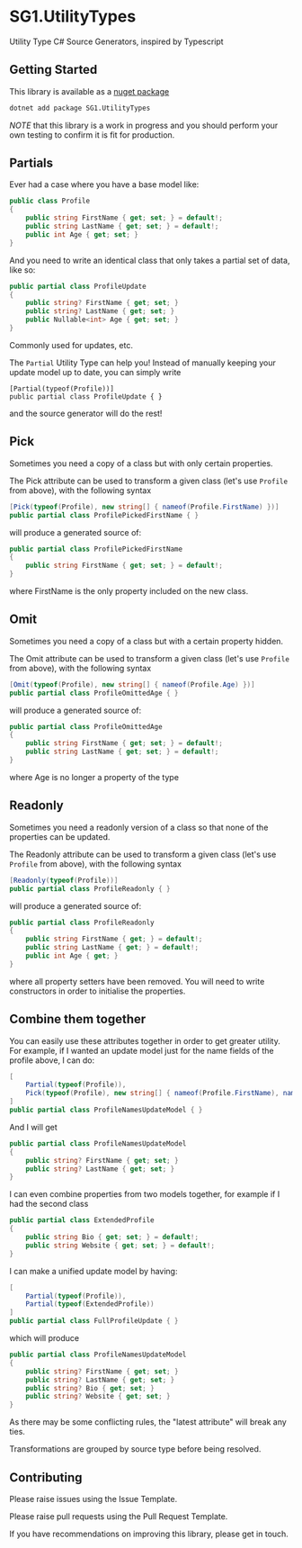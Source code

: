 # SG1.UtilityTypes

Utility Type C# Source Generators, inspired by Typescript

## Getting Started

This library is available as a [nuget package](https://www.nuget.org/packages/SG1.UtilityTypes/)

```bash
dotnet add package SG1.UtilityTypes
```

_NOTE_ that this library is a work in progress and you should perform your own testing to confirm it is fit for production.

## Partials

Ever had a case where you have a base model like:

```csharp
public class Profile
{
    public string FirstName { get; set; } = default!;
    public string LastName { get; set; } = default!;
    public int Age { get; set; }
}
```

And you need to write an identical class that only takes a partial set of data, like so:

```csharp
public partial class ProfileUpdate
{
    public string? FirstName { get; set; }
    public string? LastName { get; set; }
    public Nullable<int> Age { get; set; }
}
```

Commonly used for updates, etc.

The `Partial` Utility Type can help you!
Instead of manually keeping your update model up to date, you can simply write

```charp
[Partial(typeof(Profile))]
public partial class ProfileUpdate { }
```

and the source generator will do the rest!

## Pick

Sometimes you need a copy of a class but with only certain properties.

The Pick attribute can be used to transform a given class (let's use `Profile` from above), with the following syntax

```csharp
[Pick(typeof(Profile), new string[] { nameof(Profile.FirstName) })]
public partial class ProfilePickedFirstName { }
```

will produce a generated source of:

```csharp
public partial class ProfilePickedFirstName
{
    public string FirstName { get; set; } = default!;
}
```

where FirstName is the only property included on the new class.

## Omit

Sometimes you need a copy of a class but with a certain property hidden.

The Omit attribute can be used to transform a given class (let's use `Profile` from above), with the following syntax

```csharp
[Omit(typeof(Profile), new string[] { nameof(Profile.Age) })]
public partial class ProfileOmittedAge { }
```

will produce a generated source of:

```csharp
public partial class ProfileOmittedAge
{
    public string FirstName { get; set; } = default!;
    public string LastName { get; set; } = default!;
}
```

where Age is no longer a property of the type

## Readonly

Sometimes you need a readonly version of a class so that none of the properties can be updated.

The Readonly attribute can be used to transform a given class (let's use `Profile` from above), with the following syntax

```csharp
[Readonly(typeof(Profile))]
public partial class ProfileReadonly { }
```

will produce a generated source of:

```csharp
public partial class ProfileReadonly
{
    public string FirstName { get; } = default!;
    public string LastName { get; } = default!;
    public int Age { get; }
}
```

where all property setters have been removed. You will need to write constructors in order to initialise the properties.

## Combine them together

You can easily use these attributes together in order to get greater utility.
For example, if I wanted an update model just for the name fields of the profile above, I can do:

```csharp
[
    Partial(typeof(Profile)),
    Pick(typeof(Profile), new string[] { nameof(Profile.FirstName), nameof(Profile.LastName) })
]
public partial class ProfileNamesUpdateModel { }
```

And I will get

```csharp
public partial class ProfileNamesUpdateModel
{
    public string? FirstName { get; set; }
    public string? LastName { get; set; }
}
```

I can even combine properties from two models together, for example if I had the second class

```csharp
public partial class ExtendedProfile
{
    public string Bio { get; set; } = default!;
    public string Website { get; set; } = default!;
}
```

I can make a unified update model by having:

```csharp
[
    Partial(typeof(Profile)),
    Partial(typeof(ExtendedProfile))
]
public partial class FullProfileUpdate { }
```

which will produce

```csharp
public partial class ProfileNamesUpdateModel
{
    public string? FirstName { get; set; }
    public string? LastName { get; set; }
    public string? Bio { get; set; }
    public string? Website { get; set; }
}
```

As there may be some conflicting rules, the "latest attribute" will break any ties.

Transformations are grouped by source type before being resolved.

## Contributing

Please raise issues using the Issue Template.

Please raise pull requests using the Pull Request Template.

If you have recommendations on improving this library, please get in touch.
